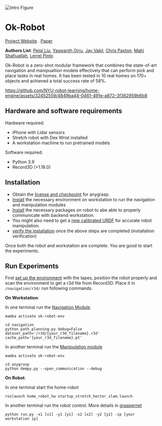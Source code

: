 
![Intro Figure](https://drive.google.com/uc?export=view&id=1IAyAMZS__gcZmsZevQyeETLU369a0n9X)
# Ok-Robot

[<u>Project Website</u>](https://ok-robot.github.io/) . [<u>Paper</u>](https://arxiv.org/abs/2401.12202)

**Authors List**: [<u>Peiqi Liu</u>](https://leo20021210.github.io/), [<u>Yaswanth Orru</u>](https://www.linkedin.com/in/yaswanth-orru/), [<u>Jay Vakil</u>](https://www.linkedin.com/in/jdvakil/), [<u>Chris Paxton</u>](https://cpaxton.github.io/), [<u>Mahi Shafiuallah</u>](https://mahis.life/), [<u>Lerrel Pinto</u>](https://www.lerrelpinto.com/) 

Ok-Robot is a zero-shot modular framework that combines the state-of-art navigation and manipualtion models effectively that can perform pick and place tasks in real homes. It has been tested in 10 real homes on 170+ objects and achieved a total success rate of 58%. 

https://github.com/NYU-robot-learning/home-engine/assets/32452559/4849ba44-0461-491e-a872-3f362959b6b8

## Hardware and software requirements
Hardware required:
* iPhone with Lidar sensors
* Stretch robot with Dex Wrist installed
* A workstation machine to run pretrained models 
  
Software required:
* Python 3.9
* Record3D (>1.18.0)

## Installation
* Obtain the [license and checkpoint](./anygrasp/license_registration/README.md) for anygrasp.
* [Install](./docs/workspace-installation.md) the necessary environment on workstation to run the navigation and manipulation modules
* [Install](./docs/robot-installation.md) the necessary packages on robot to abe able to properly communicate with backend workstation.
* You might also need to get a [new calibrated URDF](./docs/robot-calibration.md) for accurate robot manipulation.
* [verify the installation](./docs/installation-verification.md) once the above steps are completed (installation verification)

Once both the robot and workstation are complete. You are good to start the experiments.

## Run Experiments
First [set up the environment](./docs/environment-setup) with the tapes, position the robot properly and scan the environment to get a r3d file from Record3D. Place it in `/navigation/r3d/` run following commands.

**On Workstation**:

In one terminal run the [Navigation Module](./navigation/).
```
mamba activate ok-robot-env

cd navigation
python path_planning.py debug=False dataset_path='/r3d/{your_r3d_filename}.r3d' cache_path='{your_r3d_filename}.pt'
```

In another terminal run the [Manipulation module](./anygrasp/README.md)
```
mamba activate ok-robot-env

cd anygrasp
python dempy.py --open_communication --debug
```

**On Robot**:

In one terminal start the home-robot
```
roslaunch home_robot_hw startup_stretch_hector_slam.launch
```

In another terminal run the robot control. More details in [graspernet](./graspernet/README.md)
```
python run.py -x1 [x1] -y1 [y1] -x2 [x2] -y2 [y2] -ip [your workstation ip]

```
